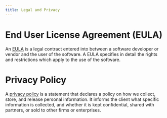 ```yaml
---
title: Legal and Privacy 
---
```

# End User License Agreement (EULA)
An [EULA](/docs/legal/EULA/) is a legal contract entered into between a software developer or vendor and the user of the software. A EULA specifies in detail the rights and restrictions which apply to the use of the software.
 
# Privacy Policy
A [privacy policy](/docs/legal/privacy-policy/) is a statement that declares a policy on how we collect, store, and release personal information. It informs the client what specific information is collected, and whether it is kept confidential, shared with partners, or sold to other firms or enterprises.